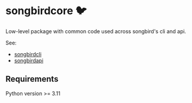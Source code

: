 # songbirdcore 🐦

Low-level package with common code used across songbird's
cli and api.

See: 

- [songbirdcli](https://github.com/cboin1996/songbird.git)
- [songbirdapi](https://github.com/cboin1996/songbirdapi.git)

## Requirements

Python version >= 3.11